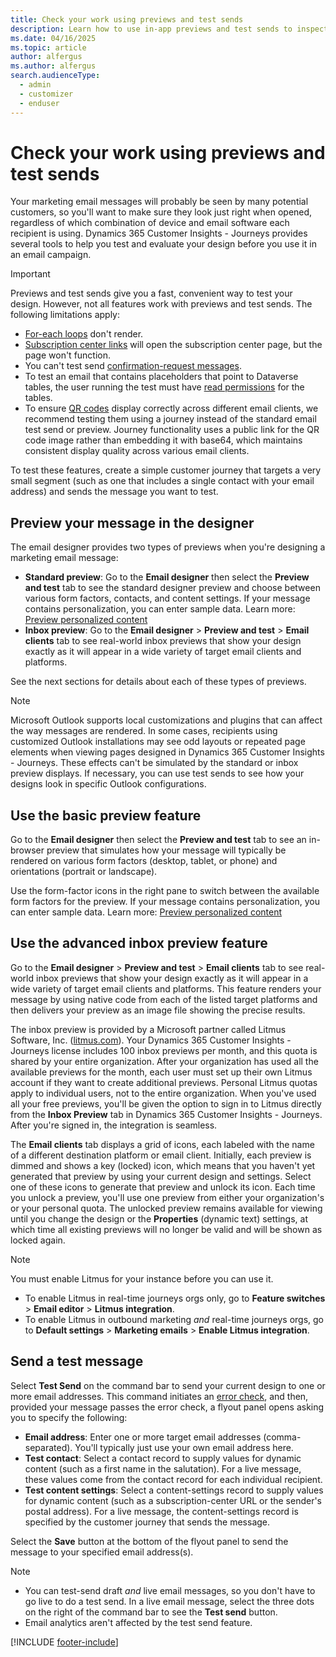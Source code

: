 ```yaml
---
title: Check your work using previews and test sends
description: Learn how to use in-app previews and test sends to inspect and test your email message design in Dynamics 365 Customer Insights - Journeys.
ms.date: 04/16/2025
ms.topic: article
author: alfergus
ms.author: alfergus
search.audienceType: 
  - admin
  - customizer
  - enduser
---
```


# Check your work using previews and test sends

Your marketing email messages will probably be seen by many potential customers, so you'll want to make sure they look just right when opened, regardless of which combination of device and email software each recipient is using. Dynamics 365 Customer Insights - Journeys provides several tools to help you test and evaluate your design before you use it in an email campaign.

> [!IMPORTANT]
> Previews and test sends give you a fast, convenient way to test your design. However, not all features work with previews and test sends. The following limitations apply:
>
> - [For-each loops](dynamic-email-content.md#for-each) don't render.
> - [Subscription center links](set-up-subscription-center.md#test-sub-center) will open the subscription center page, but the page won't function.
> - You can't test send [confirmation-request messages](double-opt-in.md).
> - To test an email that contains placeholders that point to Dataverse tables, the user running the test must have [read permissions](role-permissions.md) for the tables.
> - To ensure [QR codes](email-qr-code.md) display correctly across different email clients, we recommend testing them using a journey instead of the standard email test send or preview. Journey functionality uses a public link for the QR code image rather than embedding it with base64, which maintains consistent display quality across various email clients. 
>
> To test these features, create a simple customer journey that targets a very small segment (such as one that includes a single contact with your email address) and sends the message  you want to test.

## Preview your message in the designer

The email designer provides two types of previews when you're designing a marketing email message:

- **Standard preview**: Go to the **Email designer** then select the **Preview and test** tab to see the standard designer preview and choose between various form factors, contacts, and content settings. If your message contains personalization, you can enter sample data. Learn more: [Preview personalized content](real-time-marketing-preview-personalized-content.md)
- **Inbox preview**: Go to the **Email designer** > **Preview and test** > **Email clients** tab to see real-world inbox previews that show your design exactly as it will appear in a wide variety of target email clients and platforms.

See the next sections for details about each of these types of previews.

> [!NOTE]
> Microsoft Outlook supports local customizations and plugins that can affect the way messages are rendered. In some cases, recipients using customized Outlook installations may see odd layouts or repeated page elements when viewing pages designed in Dynamics 365 Customer Insights - Journeys. These effects can't be simulated by the standard or inbox preview displays. If necessary, you can use test sends to see how your designs look in specific Outlook configurations.

## Use the basic preview feature

Go to the **Email designer** then select the **Preview and test** tab to see an in-browser preview that simulates how your message will typically be rendered on various form factors (desktop, tablet, or phone) and orientations (portrait or landscape).

Use the form-factor icons in the right pane to switch between the available form factors for the preview. If your message contains personalization, you can enter sample data. Learn more: [Preview personalized content](real-time-marketing-preview-personalized-content.md)

<a name="inbox-preview"></a>

## Use the advanced inbox preview feature

Go to the **Email designer** > **Preview and test** > **Email clients** tab to see real-world inbox previews that show your design exactly as it will appear in a wide variety of target email clients and platforms. This feature renders your message by using native code from each of the listed target platforms and then delivers your preview as an image file showing the precise results.

The inbox preview is provided by a Microsoft partner called Litmus Software, Inc. ([litmus.com](https://litmus.com/)). Your Dynamics 365 Customer Insights - Journeys license includes 100 inbox previews per month, and this quota is shared by your entire organization. After your organization has used all the available previews for the month, each user must set up their own Litmus account if they want to create additional previews. Personal Litmus quotas apply to individual users, not to the entire organization. When you've used all your free previews, you'll be given the option to sign in to Litmus directly from the **Inbox Preview** tab in Dynamics 365 Customer Insights - Journeys. After you're signed in, the integration is seamless.

The **Email clients** tab displays a grid of icons, each labeled with the name of a different destination platform or email client. Initially, each preview is dimmed and shows a key (locked) icon, which means that you haven't yet generated that preview by using your current design and settings. Select one of these icons to generate that preview and unlock its icon. Each time you unlock a preview, you'll use one preview from either your organization's or your personal quota. The unlocked preview remains available for viewing until you change the design or the **Properties** (dynamic text) settings, at which time all existing previews will no longer be valid and will be shown as locked again.

> [!NOTE]
> You must enable Litmus for your instance before you can use it. 
> - To enable Litmus in real-time journeys orgs only, go to **Feature switches** > **Email editor** > **Litmus integration**. 
> - To enable Litmus in outbound marketing *and* real-time journeys orgs, go to **Default settings** > **Marketing emails** > **Enable Litmus integration**.

## Send a test message

Select **Test Send** on the command bar to send your current design to one or more email addresses. This command initiates an [error check](email-check-golive.md#error-check), and then, provided your message passes the error check, a flyout panel opens asking you to specify the following:

- **Email address**: Enter one or more target email addresses (comma-separated). You'll typically just use your own email address here.
- **Test contact**: Select a contact record to supply values for dynamic content (such as a first name in the salutation). For a live message, these values come from the contact record for each individual recipient.
- **Test content settings**: Select a content-settings record to supply values for dynamic content (such as a subscription-center URL or the sender's postal address). For a live message, the content-settings record is specified by the customer journey that sends the message.

Select the **Save** button at the bottom of the flyout panel to send the message to your specified email address(s).

> [!NOTE]
> - You can test-send draft *and* live email messages, so you don't have to go live to do a test send. In a live email message, select the three dots on the right of the command bar to see the **Test send** button.
> - Email analytics aren't affected by the test send feature.

[!INCLUDE [footer-include](./includes/footer-banner.md)]
